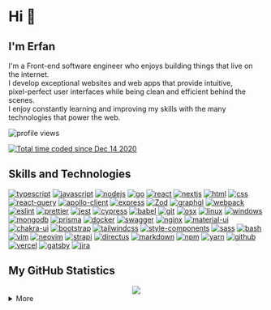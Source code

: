 # Hi 👋

## I'm Erfan

I'm a Front-end software engineer who enjoys building things that live on the internet. <br/>
I develop exceptional websites and web apps that provide intuitive, <br/> pixel-perfect user
interfaces while being clean and efficient behind the scenes. <br/>
I enjoy constantly learning and improving my skills with the many technologies that
power the web.

<!-- <img src="https://gpvc.arturio.dev/erfanansari" alt="profile views"> -->
<p align="left"><img src="https://komarev.com/ghpvc/?username=erfanansari&label=Profile%20views&color=0e75b6&style=flat" alt="profile views" /> </p>
<a href="https://wakatime.com/@dc6273a6-e578-4f0b-900f-f060bb3d0f3a"><img src="https://wakatime.com/badge/user/dc6273a6-e578-4f0b-900f-f060bb3d0f3a.svg" alt="Total time coded since Dec 14 2020" /></a>

## Skills and Technologies
[![typescript](https://img.shields.io/badge/TypeScript-informational?style=flat-square&logo=TypeScript&logoColor=fff&color=2D79C7)](https://typescriptlang.org/)
[![javascript](https://img.shields.io/badge/JavaScript-informational?style=flat-square&logo=JavaScript&logoColor=000&color=F7DF1E)](https://www.ecma-international.org/publications-and-standards/standards/ecma-262/)
[![nodejs](https://img.shields.io/badge/NodeJS-informational?style=flat-square&logo=node.js&logoColor=fff&color=026e00)](https://nodejs.org/)
[![go](https://img.shields.io/badge/Go-informational?style=flat-square&logo=Go&logoColor=000&color=79D4FD)](https://go.dev/)
[![react](https://img.shields.io/badge/React-%23327FC7.svg?style=flat-square&logo=react&logoColor=aDAFB&color=32363E)](https://reactjs.org/)
[![nextjs](https://img.shields.io/badge/NextJS-informational?style=flat-square&logo=next.js&logoColor=fff&color=000000)](https://nextjs.org/)
[![html](https://img.shields.io/badge/HTML-informational?style=flat-square&logo=html5&logoColor=fff&color=E34F26)](https://html.spec.whatwg.org/multipage/)
[![css](https://img.shields.io/badge/CSS-informational?style=flat-square&logo=CSS3&logoColor=fff&color=1968a0)](https://developer.mozilla.org/en-US/docs/Web/CSS)
[![react-query](https://img.shields.io/badge/React_Query-informational?style=flat-square&logo=reactquery&logoColor=fff&color=EF4444)](https://tanstack.com/query/v4)
[![apollo-client](https://img.shields.io/badge/Apollo_Client-informational?style=flat-square&logo=apollographql&logoColor=ad9bf6&color=1b2240)](https://www.apollographql.com/docs/)
[![express](https://img.shields.io/badge/Express-informational?style=flat-square&logo=express&logoColor=fff&color=010101)](https://expressjs.com/)
[![Zod](https://img.shields.io/badge/Zod-informational?style=flat-square&logo=Zod&logoColor=#3068B7&color=000)](https://zod.dev/)
[![graphql](https://img.shields.io/badge/GraphQL-informational?style=flat-square&logo=graphql&logoColor=fff&color=D932A2)](https://graphql.org/)
[![webpack](https://img.shields.io/badge/Webpack-informational?style=flat-square&logo=webpack&logoColor=fff&color=2B3A42)](https://webpack.js.org/)
[![eslint](https://img.shields.io/badge/Eslint-informational?style=flat-square&logo=eslint&logoColor=fff&color=4A2FC4)](https://eslint.org/)
[![prettier](https://img.shields.io/badge/Prettier-informational?style=flat-square&logo=prettier&logoColor=fff&color=F7BB44)](https://prettier.io/)
[![jest](https://img.shields.io/badge/Jest-informational?style=flat-square&logo=jest&logoColor=fff&color=CC431C)](https://jestjs.io/)
[![cypress](https://img.shields.io/badge/Cypress-informational?style=flat-square&logo=cypress&logoColor=04C38E&color=48484b)](https://cypress.io/)
[![babel](https://img.shields.io/badge/Babel-informational?style=flat-square&logo=babel&logoColor=000&color=F5DA55)](https://babeljs.io/)
[![git](https://img.shields.io/badge/Git-informational?style=flat-square&logo=Git&logoColor=fff&color=F05032)](https://git-scm.com/)
[![osx](https://img.shields.io/badge/OSX-informational?style=flat-square&logo=Apple&logoColor=fff&color=000)](https://support.apple.com/macos)
[![linux](https://img.shields.io/badge/Linux-informational?style=flat-square&logo=Linux&logoColor=000&color=FCC624)](https://www.kernel.org/)
[![windows](https://img.shields.io/badge/Windows-informational?style=flat-square&logo=Windows&logoColor=ffff&color=00ADEF)](https://www.microsoft.com/en-us/windows/)
[![mongodb](https://img.shields.io/badge/MongoDB-informational?style=flat-square&logo=mongodb&logoColor=fff&color=0FA24C)](https://www.mongodb.com/)
[![prisma](https://img.shields.io/badge/Prisma-informational?style=flat-square&logo=prisma&logoColor=fff&color=1A212C)](https://www.prisma.io/)
[![docker](https://img.shields.io/badge/Docker-informational?style=flat-square&logo=docker&logoColor=fff&color=2496ED)](https://www.docker.com/)
[![swagger](https://img.shields.io/badge/Swagger-informational?style=flat-square&logo=swagger&logoColor=fff&color=38b832)](http://swagger.io/)
[![nginx](https://img.shields.io/badge/Nginx-informational?style=flat-square&logo=nginx&logoColor=FEFEFE&color=00943B)](https://www.nginx.com/)
[![material-ui](https://img.shields.io/badge/Material_UI-informational?style=flat-square&logo=mui&logoColor=fff&color=007FFF)](https://mui.com/)
[![chakra-ui](https://img.shields.io/badge/Chakra_UI-informational?style=flat-square&logo=chakra-ui&logoColor=fff&color=319795)](https://chakra-ui.com/)
[![bootstrap](https://img.shields.io/badge/Bootstrap-informational?style=flat-square&logo=bootstrap&logoColor=fff&color=7311EC)](https://getbootstrap.com/)
[![tailwindcss](https://img.shields.io/badge/Tailwind_CSS-informational?style=flat-square&logo=tailwindcss&logoColor=16B7EBcolor=1e293b)](https://tailwindcss.com/)
[![style-components](https://img.shields.io/badge/Styled_Components-informational?style=flat-square&logo=styled-components&logoColor=fff&color=DB7093)](https://styled-components.com/)
[![sass](https://img.shields.io/badge/Sass-informational?style=flat-square&logo=sass&logoColor=fff&color=C36291)](https://sass-lang.com/)
[![bash](https://img.shields.io/badge/Bash-informational?style=flat-square&logo=gnubash&logoColor=d9d9d9&color=222A35)](https://www.gnu.org/software/bash/)
[![vim](https://img.shields.io/badge/Vim-informational?style=flat-square&logo=vim&logoColor=fff&color=019030)](https://www.vim.org/)
[![neovim](https://img.shields.io/badge/Neovim-informational?style=flat-square&logo=neovim&logoColor=0b151b&color=8fff6d)](https://neovim.io/)
[![strapi](https://img.shields.io/badge/Strapi-informational?style=flat-square&logo=strapi&logoColor=fff&color=121080)](https://strapi.io/)
[![directus](https://img.shields.io/badge/Directus-informational?style=flat-square&logo=directus&logoColor=fff&color=6643FE)](https://directus.io/)
[![markdown](https://img.shields.io/badge/Markdown-informational?style=flat-square&logo=Markdown&logoColor=fff&color=000000)](https://www.markdownguide.org/)
[![npm](https://img.shields.io/badge/npm-informational?style=flat-square&logo=npm&logoColor=fff&color=C2312E)](https://www.npmjs.com/)
[![yarn](https://img.shields.io/badge/yarn-informational?style=flat-square&logo=yarn&logoColor=fff&color=3895BE)](https://yarnpkg.com/)
[![github](https://img.shields.io/badge/GitHub-informational?style=flat-square&logo=GitHub&logoColor=fff&color=181717)](https://github.com/)
[![vercel](https://img.shields.io/badge/Vercel-informational?style=flat-square&logo=Vercel&logoColor=fff&color=000000)](https://vercel.com/)
[![gatsby](https://img.shields.io/badge/Gatsby-informational?style=flat-square&logo=gatsby&logoColor=fff&color=663399)](https://www.gatsbyjs.com/)
[![jira](https://img.shields.io/badge/Jira-informational?style=flat-square&logo=jira&logoColor=fff&color=0052CC)](https://www.atlassian.com/software/jira)

## My GitHub Statistics

<div align="center">
  <img src="https://github-readme-streak-stats.herokuapp.com?user=erfanansari&theme=highcontrast"/>
</div>

<details>
  <summary>More</summary>
  <div align="center">
    <br/>
        <a href="https://github.com/anuraghazra/github-readme-stats"><img alt="erfanansari's Github Stats" src="https://github-readme-stats.vercel.app/api?username=erfanansari&show_icons=true&count_private=true&theme=vision-friendly-dark&hide_border=true" height="192px"/></a>
    <a href="https://github.com/anuraghazra/github-readme-stats"><img alt="erfanansari's Top Languages" src="https://github-readme-stats.vercel.app/api/top-langs/?username=erfanansari&langs_count=8&layout=compact&theme=vision-friendly-dark&hide_border=true" height="192px"/></a>
    <br/>
  </div>
  <b>Note:</b> <em>Top languages is only a metric of the languages my public code consists of and doesn't reflect experience or skill level.</em>
</details>

<!--
**erfanansari/erfanansari** is a ✨ _special_ ✨ repository because its `README.md` (this file) appears on your GitHub profile.

Here are some ideas to get you started:

- 🔭 I’m currently working on ...
- 🌱 I’m currently learning ...
- 👯 I’m looking to collaborate on ...
- 🤔 I’m looking for help with ...
- 💬 Ask me about ...
- 📫 How to reach me: ...
- 😄 Pronouns: ...
- ⚡ Fun fact: ...
-->
